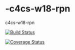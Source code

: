# -c4cs-w18-rpn
 c4cs-w18-rpn
 
 [![Build Status](https://travis-ci.org/sjtuwzd/-c4cs-w18-rpn.svg?branch=master)](https://travis-ci.org/sjtuwzd/-c4cs-w18-rpn)
 
 [![Coverage Status](https://coveralls.io/repos/github/sjtuwzd/-c4cs-w18-rpn/badge.svg?branch=master)](https://coveralls.io/github/sjtuwzd/-c4cs-w18-rpn?branch=master)
